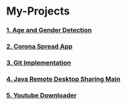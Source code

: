 # My-Projects

### [1. Age and Gender Detection](target="Age%20and%20Gender%20Detection/")
### [2. Corona Spread App](target="Corona%20Spread%20App/")
### [3. Git Implementation](target="Git%20Implementation/")
### [4. Java Remote Desktop Sharing Main](target="Java%20Remote%20Desktop%20Sharing%20Main/")
### [5. Youtube Downloader](target="Youtube%20Downloader/")
